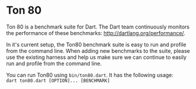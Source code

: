 Ton 80
======

Ton 80 is a benchmark suite for Dart. The Dart team continuously monitors
the performance of these benchmarks: http://dartlang.org/performance/.

In it's current setup, the Ton80 benchmark suite is easy to run and
profile from the command line. When adding new benchmarks to the suite, 
please use the existing harness and help us make sure we can continue to
easily run and profile from the command line.

You can run Ton80 using `bin/ton80.dart`. It has the following usage:<br>
```dart ton80.dart [OPTION]... [BENCHMARK]```

